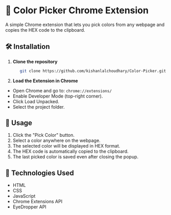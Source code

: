 # 🎨 Color Picker Chrome Extension

A simple Chrome extension that lets you pick colors from any webpage and copies the HEX code to the clipboard.

## 🛠️ Installation

1. **Clone the repository**
   ```bash
      git clone https://github.com/kishanlalchoudhary/Color-Picker.git
   ```

2. **Load the Extension in Chrome**
  - Open Chrome and go to: `chrome://extensions/`
  - Enable Developer Mode (top-right corner).  
  - Click Load Unpacked.  
  - Select the project folder.  

## 📌 Usage

1. Click the "Pick Color" button.  
2. Select a color anywhere on the webpage.  
3. The selected color will be displayed in HEX format.  
4. The HEX code is automatically copied to the clipboard.  
5. The last picked color is saved even after closing the popup.  

## 🔧 Technologies Used

- HTML
- CSS 
- JavaScript
- Chrome Extensions API  
- EyeDropper API

